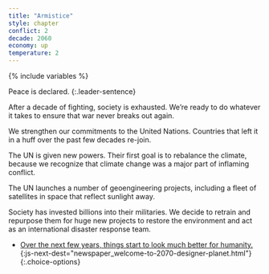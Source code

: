 ```yaml
---
title: "Armistice"
style: chapter
conflict: 2
decade: 2060
economy: up
temperature: 2
---
```


{% include variables %}

Peace is declared.
{:.leader-sentence}

After a decade of fighting, society is exhausted. We’re ready to do whatever it takes to ensure that war never breaks out again.

We strengthen our commitments to the United Nations. Countries that left it in a huff over the past few decades re-join.

The UN is given new powers. Their first goal is to rebalance the climate, because we recognize that climate change was a major part of inflaming conflict.

The UN launches a number of geoengineering projects, including a fleet of satellites in space that reflect sunlight away.

Society has invested billions into their militaries. We decide to retrain and repurpose them for huge new projects to restore the environment and act as an international disaster response team.

- [Over the next few years, things start to look much better for humanity.](part-page_2070.html){:js-next-dest="newspaper_welcome-to-2070-designer-planet.html"}
{:.choice-options}
